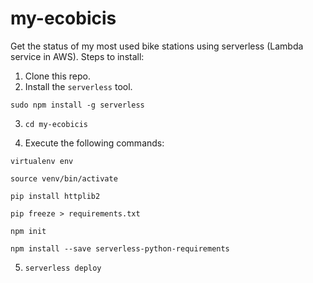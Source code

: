 # my-ecobicis

Get the status of my most used bike stations using serverless (Lambda service in AWS). Steps to install:

 1. Clone this repo.
 2. Install the `serverless` tool.
 
`sudo npm install -g serverless`
    
 3. `cd my-ecobicis`

 4. Execute the following commands:

`virtualenv env`

`source venv/bin/activate`

`pip install httplib2`

`pip freeze > requirements.txt`

`npm init `

`npm install --save serverless-python-requirements`

5. `serverless deploy`
